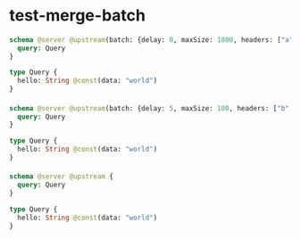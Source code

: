 # test-merge-batch

####

```graphql @server
schema @server @upstream(batch: {delay: 0, maxSize: 1000, headers: ["a", "b"]}) {
  query: Query
}

type Query {
  hello: String @const(data: "world")
}
```

####

```graphql @server
schema @server @upstream(batch: {delay: 5, maxSize: 100, headers: ["b", "c"]}) {
  query: Query
}

type Query {
  hello: String @const(data: "world")
}
```

####

```graphql @server
schema @server @upstream {
  query: Query
}

type Query {
  hello: String @const(data: "world")
}
```
